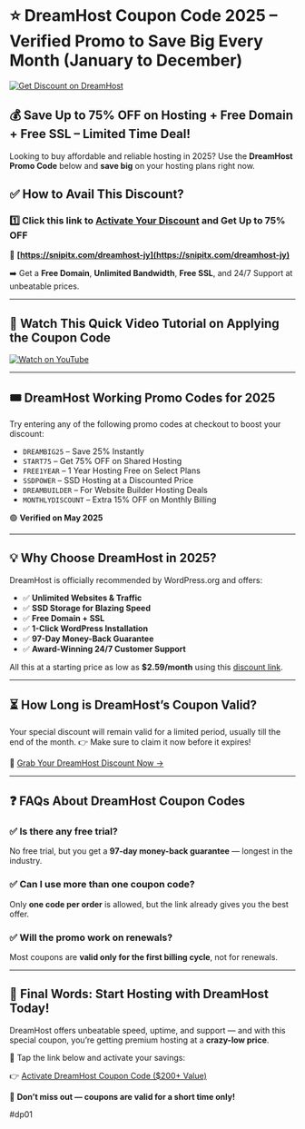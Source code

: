 # ⭐ DreamHost Coupon Code 2025 – Verified Promo to Save Big Every Month (January to December)

[![Get Discount on DreamHost](https://blog-cdn.quarkly.io/2023/02/Review-of-DreamHost-Fast---Secure-Website-Hosting.png)](https://snipitx.com/dreamhost-jy)

## 💰 Save Up to 75% OFF on Hosting + Free Domain + Free SSL – Limited Time Deal!

Looking to buy affordable and reliable hosting in 2025?
Use the **DreamHost Promo Code** below and **save big** on your hosting plans right now.

## ✅ How to Avail This Discount?

### 1️⃣ Click this link to [Activate Your Discount](https://snipitx.com/dreamhost-jy) and Get Up to 75% OFF

🔗 **[https://snipitx.com/dreamhost-jy](https://snipitx.com/dreamhost-jy)**

➡️ Get a **Free Domain**, **Unlimited Bandwidth**, **Free SSL**, and 24/7 Support at unbeatable prices.

---

## 🎥 Watch This Quick Video Tutorial on Applying the Coupon Code

[![Watch on YouTube](https://img.youtube.com/vi/Nn6rZ6Q47aA/0.jpg)](https://youtu.be/-k9cO2iOnd8?si=5tlCs6gJ5NRxA5yF)

---

## 🎟️ DreamHost Working Promo Codes for 2025

Try entering any of the following promo codes at checkout to boost your discount:

* `DREAMBIG25` – Save 25% Instantly
* `START75` – Get 75% OFF on Shared Hosting
* `FREE1YEAR` – 1 Year Hosting Free on Select Plans
* `SSDPOWER` – SSD Hosting at a Discounted Price
* `DREAMBUILDER` – For Website Builder Hosting Deals
* `MONTHLYDISCOUNT` – Extra 15% OFF on Monthly Billing

🟢 **Verified on May 2025**

---

## 💡 Why Choose DreamHost in 2025?

DreamHost is officially recommended by WordPress.org and offers:

* ✅ **Unlimited Websites & Traffic**
* ✅ **SSD Storage for Blazing Speed**
* ✅ **Free Domain + SSL**
* ✅ **1-Click WordPress Installation**
* ✅ **97-Day Money-Back Guarantee**
* ✅ **Award-Winning 24/7 Customer Support**

All this at a starting price as low as **\$2.59/month** using this [discount link](https://snipitx.com/dreamhost-jy).

---

## ⏳ How Long is DreamHost’s Coupon Valid?

Your special discount will remain valid for a limited period, usually till the end of the month.
👉 Make sure to claim it now before it expires!

🔗 [Grab Your DreamHost Discount Now →](https://snipitx.com/dreamhost-jy)

---

## ❓ FAQs About DreamHost Coupon Codes

### ✅ Is there any free trial?

No free trial, but you get a **97-day money-back guarantee** — longest in the industry.

### ✅ Can I use more than one coupon code?

Only **one code per order** is allowed, but the link already gives you the best offer.

### ✅ Will the promo work on renewals?

Most coupons are **valid only for the first billing cycle**, not for renewals.

---

## 📢 Final Words: Start Hosting with DreamHost Today!

DreamHost offers unbeatable speed, uptime, and support — and with this special coupon, you’re getting premium hosting at a **crazy-low price**.

🔗 Tap the link below and activate your savings:

👉 [Activate DreamHost Coupon Code (\$200+ Value)](https://snipitx.com/dreamhost-jy)

🎯 **Don’t miss out — coupons are valid for a short time only!**

#dp01